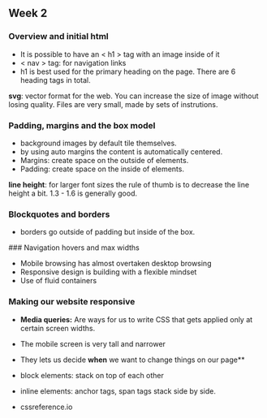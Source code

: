 ## Week 2

### Overview and initial html

-  It is possible to have an < h1 > tag with an image inside of it
- < nav > tag: for navigation links
- h1 is best used for the primary heading on the page. There are 6 heading tags in total.

**svg**: vector format for the web. You can increase the size of image without losing quality. Files are very small, made by sets of instrutions.

### Padding, margins and the box model

- background images by default tile themselves.
- by using auto margins the content is automatically centered.
- Margins: create space on the outside of elements.
- Padding: create space on the inside of elements.

**line height**: for larger font sizes the rule of thumb is to decrease the line height a bit. 1.3 - 1.6 is generally good.

### Blockquotes and borders

- borders go outside of padding but inside of the box.

### Navigation hovers and max widths

- Mobile browsing has almost overtaken desktop browsing
- Responsive design is building with a flexible mindset
- Use of fluid containers

### Making our website responsive

- **Media queries:** Are ways for us to write CSS that gets applied only at certain screen widths.
- The mobile screen is very tall and narrower
- They lets us decide **when** we want to change things on our page**

- block elements: stack on top of each other
- inline elements: anchor tags, span tags stack side by side.
- cssreference.io
